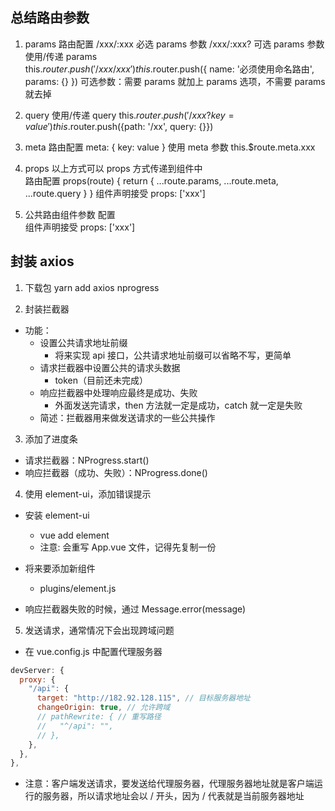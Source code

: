 ## 总结路由参数

1. params
   路由配置
   /xxx/:xxx 必选 params 参数
   /xxx/:xxx? 可选 params 参数
   使用/传递 params  
    <router-link to="/xxx/xxx">
   this.$router.push('/xxx/xxx')
      this.$router.push({ name: '必须使用命名路由', params: {} })
   可选参数：需要 params 就加上 params 选项，不需要 params 就去掉
2. query
   使用/传递 query
   <router-link to="/xxx?key=value">
   this.$router.push('/xxx?key=value')
    this.$router.push({path: '/xx', query: {}})

3. meta
   路由配置
   meta: { key: value }
   使用 meta 参数
   this.\$route.meta.xxx

4. props
   以上方式可以 props 方式传递到组件中  
   路由配置
   props(route) { return { ...route.params, ...route.meta, ...route.query } }
   组件声明接受
   props: ['xxx']

5. 公共路由组件参数
   配置
   <router-view :key="value"></router-view>  
   组件声明接受
   props: ['xxx']

## 封装 axios

1. 下载包
   yarn add axios nprogress

2. 封装拦截器

- 功能：
  - 设置公共请求地址前缀
    - 将来实现 api 接口，公共请求地址前缀可以省略不写，更简单
  - 请求拦截器中设置公共的请求头数据
    - token（目前还未完成）
  - 响应拦截器中处理响应最终是成功、失败
    - 外面发送完请求，then 方法就一定是成功，catch 就一定是失败
  - 简述：拦截器用来做发送请求的一些公共操作

3. 添加了进度条

- 请求拦截器：NProgress.start()
- 响应拦截器（成功、失败）：NProgress.done()

4. 使用 element-ui，添加错误提示

- 安装 element-ui

  - vue add element
  - 注意: 会重写 App.vue 文件，记得先复制一份

- 将来要添加新组件

  - plugins/element.js

- 响应拦截器失败的时候，通过 Message.error(message)

5. 发送请求，通常情况下会出现跨域问题

- 在 vue.config.js 中配置代理服务器

```js
devServer: {
  proxy: {
    "/api": {
      target: "http://182.92.128.115", // 目标服务器地址
      changeOrigin: true, // 允许跨域
      // pathRewrite: { // 重写路径
      //   "^/api": "",
      // },
    },
  },
},
```

- 注意：客户端发送请求，要发送给代理服务器，代理服务器地址就是客户端运行的服务器，所以请求地址会以 / 开头，因为 / 代表就是当前服务器地址

